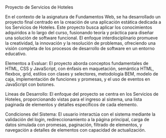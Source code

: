 Proyecto de Servicios de Hoteles

En el contexto de la asignatura de Fundamentos Web, se ha desarrollado un proyecto final centrado en la creación de una aplicación estática dedicada a los Servicios de Hoteles. Este proyecto busca aplicar los conocimientos adquiridos a lo largo del curso, fusionando teoría y práctica para diseñar una solución de software funcional. El enfoque interdisciplinario promueve la creatividad, la innovación y la resolución de problemas, ofreciendo una visión completa de los procesos de desarrollo de software en un entorno educativo.

Elementos a Evaluar:
El proyecto aborda conceptos fundamentales de HTML, CSS y JavaScript, con énfasis en maquetación, semántica HTML, flexbox, grid, estilos con clases y selectores, metodología BEM, modelo de caja, implementación de funciones y promesas, y el uso de eventos en JavaScript con botones.

Líneas de Desarrollo:
El enfoque del proyecto se centra en los Servicios de Hoteles, proporcionando vistas para el ingreso al sistema, una lista paginada de elementos y detalles específicos de cada elemento.

Condiciones del Sistema:
El usuario interactúa con el sistema mediante la validación del login, redireccionamiento a la página principal, carga de datos simulada con promesas, paginación, filtrado de elementos, y navegación a detalles de elementos con capacidad de actualización.

